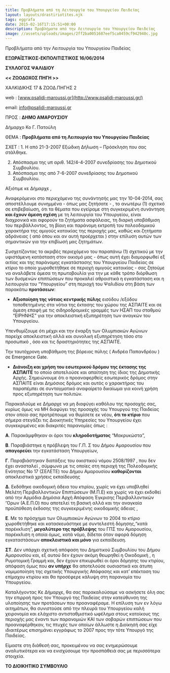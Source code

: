 ```yaml
---
title: Προβλήματα από τη Λειτουργία του Υπουργείου Παιδείας
layout: layouts/drastiriotites.njk
tags: eggrafa
date: 2015-02-16T17:15:51+00:00
description: Προβλήματα από την Λειτουργία του Υπουργείου Παιδείας
image: //assets/uploads/images/2ff2ba0051687eef5ca0459cf942940c.jpg
---
```


Προβλήματα από την Λειτουργία του Υπουργείου Παιδείας

<!-- excerpt -->

**ΕΞΩΡΑΪΣΤΙΚΟΣ-ΕΚΠΟΛΙΤΙΣΤΙΚΟΣ 16/06/2014**

**ΣΥΛΛΟΓΟΣ ΨΑΛΙΔΙΟΥ**

**&lt;&lt; ΖΩΟΔΟΧΟΣ ΠΗΓΗ &gt;&gt;**

ΧΑΛΚΙΔΙΚΗΣ 17 &amp; ΖΩΟΔ.ΠΗΓΗΣ 2

web : [www.psalidi-maroussi.gr](http://www.psalidi-maroussi.gr/)

email: <info@psalidi-maroussi.gr>

ΠΡΟΣ : **ΔΗΜΟ ΑΜΑΡΟΥΣΙΟΥ**

Δήμαρχο Κο Γ. Πατούλη

ΘΕΜΑ : **Προβλήματα από τη Λειτουργία του Υπουργείου Παιδείας**

ΣΧΕΤ : 1. Η από 21-3-2007 Εξώδικη Δήλωση – Πρόσκληση που σας στάλθηκε.

2. Απόσπασμα της υπ αριθ. 142/4-4-2007 συνεδρίασης του Δημοτικού Συμβουλίου.
3. Απόσπασμα της από 7-6-2007 συνεδρίασης του Δημοτικού Συμβουλίου.

Αξιότιμε κε Δήμαρχε ,

Αναφερόμενοι στο περιεχόμενο της συνάντησής μας την 10-04-2014, σας αποστέλλουμε συνημμένα - όπως μας ζητήσατε - , το ανωτέρω (1) σχετικό σε επιβεβαίωση, ότι τα θέματα που εγείραμε στη συγκεκριμένη συνάντηση **και έχουν άμεση σχέση** με τη λειτουργία του Υπουργείου, είναι διαχρονικά και αφορούν τα ζητήματα ασφάλειας, τη διαρκή υποβάθμιση του περιβάλλοντος, τη βίαιη και παράνομη εκτροπή του πολεοδομικού χαρακτήρα της αμιγούς κατοικίας της περιοχής μας, καθώς και ζητήματα αδράνειας ( από όπου και αν αυτή προέρχεται ) στην επίλυση αυτών των σημαντικών για την επιβίωσή μας ζητημάτων.

Συσχετίζοντας το ακριβές περιεχόμενο του παραπάνω (1) σχετικού με την υφιστάμενη κατάσταση στον οικισμό μας - όπως αυτή έχει διαμορφωθεί εξ αιτίας και της παράνομης εγκατάστασης του Υπουργείου Παιδείας σε κτίριο το οποίο χωροθετήθηκε σε περιοχή αμιγούς κατοικίας - σας ζητούμε να αναλάβετε άμεσα τη πρωτοβουλία για την με κάθε τρόπο διόρθωση των δυσμενών επιπτώσεων που προκαλεί αθροιστικά η εγκατάσταση και η λειτουργία του “Υπουργείου” στη περιοχή του Ψαλιδίου στη βάση των παρακάτω **προτάσεων**:

- **Αξιοποίηση της νότιας κεντρικής πύλης** εισόδου /εξόδου τοποθετημένης στα νότια της έκτασης του χώρου της ΑΣΠΑΙΤΕ και σε άμεση επαφή με τις σιδηροδρομικές γραμμές των ΗΣΑΠ του σταθμού “ΕΙΡΗΝΗΣ” για την αποκλειστική εξυπηρέτηση των αναγκών του Υπουργείου.

Υπενθυμίζουμε ότι μέχρι και την έναρξη των Ολυμπιακών Αγώνων παρείχε αποκλειστική αλλά και συνολική εξυπηρέτηση τόσο στο προσωπικό , όσο και τις δραστηριότητες της ΑΣΠΑΙΤΕ.

Την ταυτόχρονη υποβάθμιση της βόρειας πύλης ( Ανδρέα Παπανδρέου ) σε Emergence Gate.

- **Διάνοιξη και χρήση του εσωτερικού δρόμου της έκτασης της ΑΣΠΑΙΤΕ** το οποίο αποτελούσε και απαίτηση της ίδιας της Δημοτικής Αρχής. Σημειώνουμε ότι ο προαναφερθείς εσωτερικός δρόμος στην ΑΣΠΑΙΤΕ είναι Δημόσιος δρόμος και αυτός ο χαρακτήρας του παραπέμπει σε συνταγματικό αναφαίρετο δικαίωμα για κοινή χρήση προς εξυπηρέτηση των πολιτών.

Παρακαλούμε κε Δήμαρχε να μη διαφύγει καθόλου της προσοχής σας, κυρίως όμως να ΜΗ διαφύγει της προσοχής του Υπουργού της Παιδείας στον οποίο σας προτρέπουμε να θυμίσετε εκ νέου, **ότι το κτίριο** που σήμερα στεγάζει τις Διοικητικές Υπηρεσίες του Υπουργείου έχει συγκεκριμένες και διακριτές παρανομίες όπως :

**Α**. Παρακάμφθηκαν οι όροι του **κληροδοτήματος** “Μακρυκώστα”,

**Β**. Παραβιάστηκε η πρόβλεψη του Γ.Π. Σ του Δήμου Αμαρουσίου που **απαγορεύει** την εγκατάσταση Υπουργείων,

**Γ**. Παραβιάστηκαν διατάξεις του οικιστικού νόμου 2508/1997 , που δεν έχει ανασταλεί , σύμφωνα με τις οποίες στη περιοχή της Πολεοδομικής Ενότητας Νο 17 (ΣΕΛΕΤΕ) του Δήμου Αμαρουσίου **καθορίζονται** αποκλειστικά χρήσεις εκπαίδευσης

**Δ**. Εκδόθηκε οικοδομική άδεια του κτιρίου, χωρίς να έχει υποβληθεί Μελέτη Περιβαλλοντικών Επιπτώσεων (Μ.Π.Ε) και χωρίς να έχει εκδοθεί από την Αρμόδια Δημόσια Αρχή Απόφαση Έγκρισης Περιβαλλοντικών ‘Όρων (Α.Ε.Π.Ο) που αποτελεί τη βασική αλλά και την αναγκαία προϋπόθεση έκδοσης της συγκεκριμένης οικοδομικής άδειας ,

**Ε**. Με το πρόσχημα των Ολυμπιακών Αγώνων το 2004 το κτίριο χωροθετήθηκε και κατασκευάστηκε με συντελεστή δόμησης,“κατά παρέκκλιση”, **μεγαλύτερο της πρόβλεψης** του ΓΠΣ του Αμαρουσίου, παρέκκλιση η οποία όμως, κατά νόμο, δίδεται όταν αφορά δόμηση εγκαταστάσεων **αποκλειστικά και μόνο** για εκπαίδευση.

**ΣΤ**. Δεν υπάρχει σχετική απόφαση του Δημοτικού Συμβουλίου του Δήμου Αμαρουσίου και, εξ αυτού δεν έχουν ακόμη θεωρηθεί η Οικοδομική , η Ρυμοτομική Γραμμή και, δεν έχουν επικυρωθεί οι όροι δόμησης του κτιρίου, απόφαση όμως που **αν υπήρχε** θα αποτελούσε ουσιαστικά και άτυπη νομιμοποίηση της σχετικής Υπουργικής Απόφασης και κατ’ επέκταση του επίμαχου κτιρίου και θα προσέφερε κάλυψη στη παρανομία του Υπουργείου.

Καταλήγοντας Κε Δήμαρχε, θα σας παρακαλούσαμε να ασκήσετε όλη σας την επιρροή προς τον Υπουργό της Παιδείας στην κατεύθυνση της υλοποίησης των προτάσεων που προαναφέραμε. Η επίλυση των εν λόγω αιτημάτων, θα συνιστούσε από την πλευρά του Υπουργείου καλή χειρονομία και ελάχιστο αντισταθμιστικό ωφέλημα στους κατοίκους της περιοχής μας έναντι των παρανομιών ΚΑΙ των σοβαρών επιπτώσεων που προαναφέρθηκαν, τις πτυχές των οποίων άλλωστε η Διοίκησή σας είχε ιδιαιτέρως επισημάνει εγγράφως το 2007 προς την τότε Υπουργό της Παιδείας.

Είμαστε στη διάθεσή σας, προκειμένου να σας ενημερώσουμε αναλυτικότερα και να ενισχύσουμε την προσπάθειά σας με περισσότερα στοιχεία.

**ΤΟ ΔΙΟΙΚΗΤΙΚΟ ΣΥΜΒΟΥΛΙΟ**
